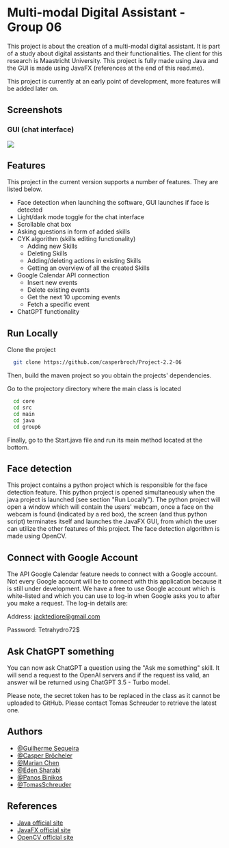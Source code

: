 
# Multi-modal Digital Assistant - Group 06

This project is about the creation of a multi-modal digital assistant. It is part of a study about digital assistants and their functionalities. The client for this research is Maastricht University. This project is fully made using Java and the GUI is made using JavaFX (references at the end of this read.me). 

This project is currently at an early point of development, more features will be added later on.

## Screenshots
### GUI (chat interface)
![](https://cdn.discordapp.com/attachments/1072880041194692639/1090241892685447178/image.png)

## Features
This project in the current version supports a number of features. They are listed below.

- Face detection when launching the software, GUI launches if face is detected
- Light/dark mode toggle for the chat interface
- Scrollable chat box
- Asking questions in form of added skills
- CYK algorithm (skills editing functionality)
    - Adding new Skills
    - Deleting Skills
    - Adding/deleting actions in existing Skills
    - Getting an overview of all the created Skills
- Google Calendar API connection
    - Insert new events
    - Delete existing events
    - Get the next 10 upcoming events
    - Fetch a specific event
- ChatGPT functionality

## Run Locally

Clone the project

```bash
  git clone https://github.com/casperbroch/Project-2.2-06
```
Then, build the maven project so you obtain the projects' dependencies.

Go to the projectory directory where the main class is located

```bash
  cd core
  cd src
  cd main
  cd java
  cd group6
```

Finally, go to the Start.java file and run its main method located at the bottom.


## Face detection
This project contains a python project which is responsible for the face detection feature. This python project is opened simultaneously when the java project is launched (see section "Run Locally"). The python project will open a window which will contain the users' webcam, once a face on the webcam is found (indicated by a red box), the screen (and thus python script) terminates itself and launches the JavaFX GUI, from which the user can utilize the other features of this project. The face detection algorithm is made using OpenCV.

## Connect with Google Account
The API Google Calendar feature needs to connect with a Google account. Not every Google account will be to connect with this application because it is still under development. We have a free to use Google account which is white-listed and which you can use to log-in when Google asks you to after you make a request. The log-in details are:

Address: jacktediore@gmail.com

Password: Tetrahydro72$

## Ask ChatGPT something
You can now ask ChatGPT a question using the "Ask me something" skill. It will send a request to the OpenAI servers and if the request iss valid, an answer wil be returned using ChatGPT 3.5 - Turbo model.

Please note, the secret token has to be replaced in the class as it cannot be uploaded to GitHub. Please contact Tomas Schreuder to retrieve the latest one.

## Authors
- [@Guilherme Sequeira](https://github.com/sequeiragui)
- [@Casper Bröcheler](https://github.com/casperbroch)
- [@Marian Chen](https://github.com/marchen03)
- [@Eden Sharabi](https://github.com/EdenRochmanSharabi)
- [@Panos Binikos](https://github.com/PanosBin)
- [@TomasSchreuder](https://github.com/tomasschreuder)

## References

- [Java official site](https://www.java.com/nl/)
- [JavaFX official site](https://openjfx.io/)
- [OpenCV official site](https://opencv.org/)

